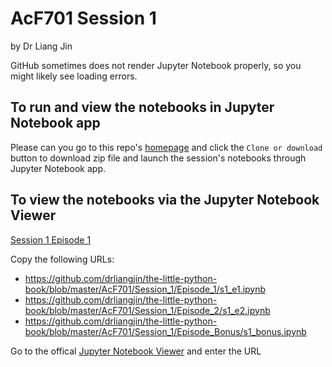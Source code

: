 # AcF701 Session 1
by Dr Liang Jin

GitHub sometimes does not render Jupyter Notebook properly, so you might likely see loading errors.

## To run and view the notebooks in Jupyter Notebook app
Please can you go to this repo's [homepage](https://github.com/drliangjin/the-little-python-book) and click the `Clone or download` button to download zip file and launch the session's notebooks through Jupyter Notebook app.

## To view the notebooks via the Jupyter Notebook Viewer

[Session 1 Episode 1](https://nbviewer.jupyter.org/github/drliangjin/the-little-python-book/blob/master/AcF701/Session_1/Episode_1/s1_e1.ipynb)

Copy the following URLs:

- https://github.com/drliangjin/the-little-python-book/blob/master/AcF701/Session_1/Episode_1/s1_e1.ipynb
- https://github.com/drliangjin/the-little-python-book/blob/master/AcF701/Session_1/Episode_2/s1_e2.ipynb
- https://github.com/drliangjin/the-little-python-book/blob/master/AcF701/Session_1/Episode_Bonus/s1_bonus.ipynb

Go to the offical [Jupyter Notebook Viewer](https://nbviewer.jupyter.org/) and enter the URL
